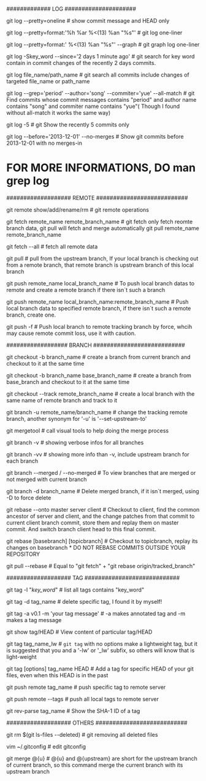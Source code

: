 #############           LOG         #####################

git log --pretty=oneline                                        # show commit message and HEAD only

git log --pretty=format:'%h  %ar %<(13) %an "%s"'               # git log one-liner

git log --pretty=format:' %<(13) %an "%s"' --graph              # git graph log one-liner

git log -Skey_word --since='2 days 1 minute ago'                # git search for key word contain in commit changes of the recently 2 days commits.

git log file_name/path_name                                     # git search all commits include changes of targeted file_name or path_name

git log --grep='period' --author='song' --commiter='yue' --all-match             # git Find commits whose commit messages contains "period" and author name contains "song" and commiter name contains "yue"( Though I found without all-match it works the same way)

git log -5                                                      # git Show the recently 5 commits only

git log --before='2013-12-01' --no-merges                       # Show git commits before 2013-12-01 with no merges-in



# FOR MORE INFORMATIONS, DO  man grep log




###################         REMOTE          ###########################

git remote show/add/rename/rm                                   # git remote operations

git fetch remote_name remote_branch_name                        # git fetch only fetch reomte branch data, git pull will fetch and merge automatically
git pull  remote_name remote_branch_name

git fetch --all                                                 #  fetch all remote data

git pull                                                        # pull from the upstream branch, If your local branch is checking out from a remote branch, that remote branch is upstream branch of this local branch

git push remote_name  local_branch_name                         # To push local branch datas to remote and create a remote branch if there isn`t such a branch

git push remote_name local_branch_name:remote_branch_name       # Push local branch data to specified remote branch, if there isn`t such a remote branch, create one.

git push -f                                                     # Push local branch to remote tracking branch by force, whcih may cause remote commit loss, use it with caution.

##################          BRANCH          ###########################

git checkout -b branch_name                                     # create a branch from current branch and checkout to it at the same time

git checkout -b branch_name base_branch_name                    # create a branch from base_branch and checkout to it at the same time

git checkout --track remote_branch_name                         # create a local branch with the same name of remote branch and track to it

git branch -u remote_name/branch_name                           # change the tracking remote branch, another synonym for '-u' is '--set-upstream-to'

git mergetool                                                   # call visual tools to help doing the merge process

git branch -v                                                   # showing verbose infos for all branches

git branch -vv                                                  # showing more info than -v, include upstream branch for each branch

git branch --merged / --no-merged                               # To view branches that are merged or not merged with current branch

git branch -d branch_name                                       # Delete merged branch, if it isn`t merged, using -D to force delete

git rebase --onto master server client                          # Checkout to client, find the common ancestor of server and client, and the change patches from that commit to current client branch commit, store them and replay them on master commit. And switch branch client head to this final commit.

git rebase [basebranch] [topicbranch]                           # Checkout to topicbranch, replay its changes on basebranch
    * DO NOT REBASE COMMITS OUTSIDE YOUR REPOSITORY

git pull --rebase                                               # Equal to "git fetch" + "git rebase origin/tracked_branch"


###################         TAG             ############################


git tag -l "*key_word*"                                         # list all tags contains "key_word"

git tag -d tag_name                                             # delete specific tag, I found it by myself!

git tag -a v0.1 -m 'your tag message'                           # -a makes annotated tag and -m makes a tag message

git show tag/HEAD                                               #  View content of particular tag/HEAD

git tag tag_name_lw                                             # `git tag` with no options make a lightweight tag, but it is suggested that you and a '-lw' or '_lw' subfix, so others will know that is light-weight

git tag [options] tag_name HEAD                                 # Add a tag for specific HEAD of your git files, even when this HEAD is in the past

git push remote tag_name                                        # push specific tag to remote server

git push remote --tags                                          # push all local tags to remote server

git rev-parse tag_name                                          # Show the SHA-1 ID of a tag


###################         OTHERS          ###########################

git rm $(git ls-files --deleted)                                # git removing all deleted files

vim ~/.gitconfig                                                # edit gitconfig

git merge @{u}                                                  # @{u} and @{upstream} are short for the upstream branch of current branch, so this command merge the current branch with its upstream branch
